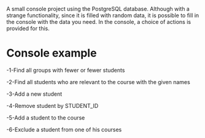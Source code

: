 A small console project using the PostgreSQL database.
Although with a strange functionality, since it is filled with random data, it is possible to fill in the console with the data you need.
In the console, a choice of actions is provided for this.

Console example
=================================================

-1-Find all groups with fewer or fewer students

-2-Find all students who are relevant to the course with the given names

-3-Add a new student

-4-Remove student by STUDENT_ID

-5-Add a student to the course

-6-Exclude a student from one of his courses

